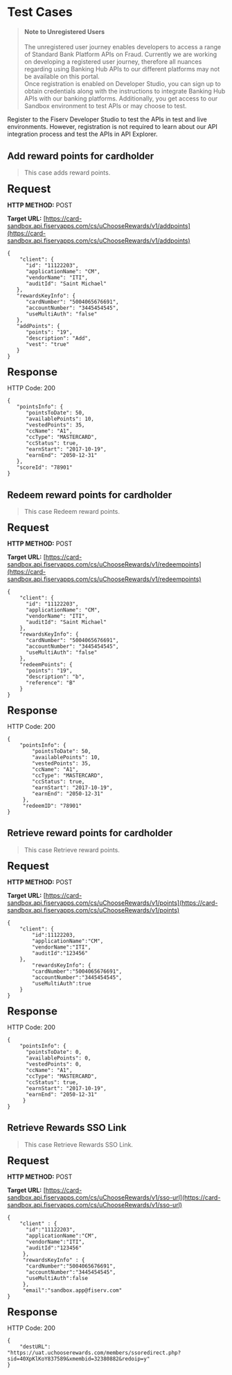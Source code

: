 # Test Cases
<!-- theme: info -->
> #### Note to Unregistered Users
>
> The unregistered user journey enables developers to access a range of Standard Bank Platform APIs on Fraud. Currently we are working on developing a registered user journey, therefore all nuances regarding using Banking Hub APIs to our different platforms may not be available on this portal. <br> Once registration is enabled on Developer Studio, you can sign up to obtain credentials along with the instructions to integrate Banking Hub APIs with our banking platforms. Additionally, you get access to our Sandbox environment to test APIs or may choose to test.


Register to the Fiserv Developer Studio to test the APIs in test and live environments. However, registration is not required to learn about our API integration process and test the APIs in API Explorer.

## Add reward points for cardholder



<!-- theme: info -->
> This case adds reward points.

<span style="font-size:25px;">**Request**</span>

**HTTP METHOD:** POST

**Target URL:** [https://card-sandbox.api.fiservapps.com/cs/uChooseRewards/v1/addpoints](https://card-sandbox.api.fiservapps.com/cs/uChooseRewards/v1/addpoints)

		
    {
        "client": {
          "id": "11122203",
          "applicationName": "CM",
          "vendorName": "ITI",
          "auditId": "Saint Michael"
       },
       "rewardsKeyInfo": {
          "cardNumber": "5004065676691",
          "accountNumber": "3445454545",
          "useMultiAuth": "false"
       },
       "addPoints": {
          "points": "19",
          "description": "Add",
          "vest": "true"
       }
    }	

<font size="5">**Response** </font>

HTTP Code: 200

    {
       "pointsInfo": {
          "pointsToDate": 50,
          "availablePoints": 10,
          "vestedPoints": 35,
          "ccName": "A1",
          "ccType": "MASTERCARD",
          "ccStatus": true,
          "earnStart": "2017-10-19",
          "earnEnd": "2050-12-31"
       },
       "scoreId": "78901"
    }
		

## Redeem reward points for cardholder

<!-- theme: info -->
> This case Redeem reward points.


<font size="5">**Request** </font>

**HTTP METHOD:** POST

**Target URL:** [https://card-sandbox.api.fiservapps.com/cs/uChooseRewards/v1/redeempoints](https://card-sandbox.api.fiservapps.com/cs/uChooseRewards/v1/redeempoints)

		
    {
        "client": {
          "id": "11122203",
          "applicationName": "CM",
          "vendorName": "ITI",
          "auditId": "Saint Michael"
        },
        "rewardsKeyInfo": {
          "cardNumber": "5004065676691",
          "accountNumber": "3445454545",
          "useMultiAuth": "false"
        },
        "redeemPoints": {
          "points": "19",
          "description": "b",
          "reference": "B"
        }
    }


<font size="5">**Response** </font>

HTTP Code: 200

		
    {
        "pointsInfo": {
            "pointsToDate": 50,
            "availablePoints": 10,
            "vestedPoints": 35,
            "ccName": "A1",
            "ccType": "MASTERCARD",
            "ccStatus": true,
            "earnStart": "2017-10-19",
            "earnEnd": "2050-12-31"
         },
         "redeemID": "78901"
    }
		
## Retrieve reward points for cardholder

<!-- theme: info -->
> This case Retrieve reward points.



<font size="5">**Request** </font>

**HTTP METHOD:** POST

**Target URL:** [https://card-sandbox.api.fiservapps.com/cs/uChooseRewards/v1/points](https://card-sandbox.api.fiservapps.com/cs/uChooseRewards/v1/points)

		
    {
        "client": {
            "id":11122203,
            "applicationName":"CM",
            "vendorName":"ITI",
            "auditId":"123456"
        },
            "rewardsKeyInfo": {
            "cardNumber":"5004065676691",
            "accountNumber":"3445454545",
            "useMultiAuth":true
        }
    }

	
<font size="5">**Response** </font>

HTTP Code: 200

    {
        "pointsInfo": {
          "pointsToDate": 0,
          "availablePoints": 0,
          "vestedPoints": 0,
          "ccName": "A1",
          "ccType": "MASTERCARD",
          "ccStatus": true,
          "earnStart": "2017-10-19",
          "earnEnd": "2050-12-31"
         }
    }
    
    

## Retrieve Rewards SSO Link

<!-- theme: info -->
> This case Retrieve Rewards SSO Link.



<font size="5">**Request** </font>

**HTTP METHOD:** POST

**Target URL:** [https://card-sandbox.api.fiservapps.com/cs/uChooseRewards/v1/sso-url](https://card-sandbox.api.fiservapps.com/cs/uChooseRewards/v1/sso-url)

		
    {
        "client" : {
          "id":"11122203",
          "applicationName":"CM",
          "vendorName":"ITI",
          "auditId":"123456"
         },
         "rewardsKeyInfo" : {
          "cardNumber":"5004065676691",
          "accountNumber":"3445454545",
          "useMultiAuth":false
         },
         "email":"sandbox.app@fiserv.com"
    }

	
<font size="5">**Response** </font>

HTTP Code: 200

    {
        "destURL": "https://uat.uchooserewards.com/members/ssoredirect.php?sid=40XpKlKoY837589&xmembid=32380882&redoip=y"
    }


